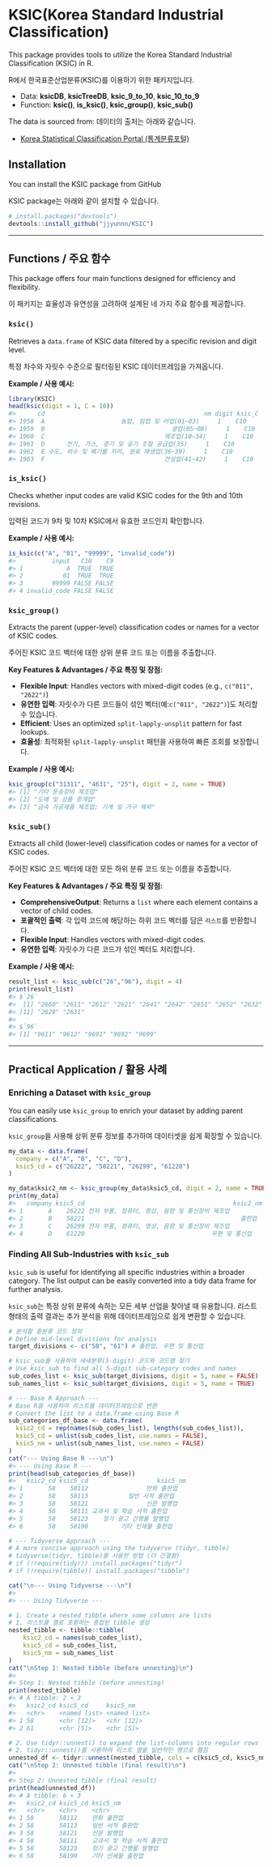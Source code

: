 
<!-- README.md is generated from README.Rmd. Please edit that file -->

# KSIC(Korea Standard Industrial Classification)

This package provides tools to utilize the Korea Standard Industrial
Classification (KSIC) in R.

R에서 한국표준산업분류(KSIC)를 이용하기 위한 패키지입니다.

- Data: **ksicDB**, **ksicTreeDB**, **ksic_9_to_10**, **ksic_10_to_9**
- Function: **ksic()**, **is_ksic()**, **ksic_group()**, **ksic_sub()**

The data is sourced from: 데이터의 출처는 아래와 같습니다.

- [Korea Statistical Classification Portal
  (통계분류포털)](https://kssc.kostat.go.kr)

## Installation

You can install the KSIC package from GitHub

KSIC package는 아래와 같이 설치할 수 있습니다.

``` r
# install.packages("devtools")
devtools::install_github("jjyunnn/KSIC")
```

------------------------------------------------------------------------

## Functions / 주요 함수

This package offers four main functions designed for efficiency and flexibility.

이 패키지는 효율성과 유연성을 고려하여 설계된 네 가지 주요 함수를 제공합니다.

### `ksic()`

Retrieves a `data.frame` of KSIC data filtered by a specific revision and digit level.

특정 차수와 자릿수 수준으로 필터링된 KSIC 데이터프레임을 가져옵니다.

**Example / 사용 예시:**

``` r
library(KSIC)
head(ksic(digit = 1, C = 10))
#>      cd                                            nm digit ksic_C
#> 1958  A                     농업, 임업 및 어업(01~03)     1    C10
#> 1959  B                                   광업(05~08)     1    C10
#> 1960  C                                 제조업(10~34)     1    C10
#> 1961  D      전기, 가스, 증기 및 공기 조절 공급업(35)     1    C10
#> 1962  E 수도, 하수 및 폐기물 처리, 원료 재생업(36~39)     1    C10
#> 1963  F                                 건설업(41~42)     1    C10
```

### `is_ksic()`

Checks whether input codes are valid KSIC codes for the 9th and 10th revisions.

입력된 코드가 9차 및 10차 KSIC에서 유효한 코드인지 확인합니다.

**Example / 사용 예시:**

``` r
is_ksic(c("A", "01", "99999", "invalid_code"))
#>          input   C10    C9
#> 1            A  TRUE  TRUE
#> 2           01  TRUE  TRUE
#> 3        99999 FALSE FALSE
#> 4 invalid_code FALSE FALSE
```

### `ksic_group()`

Extracts the parent (upper-level) classification codes or names for a vector of KSIC codes.

주어진 KSIC 코드 벡터에 대한 상위 분류 코드 또는 이름을 추출합니다.

**Key Features & Advantages / 주요 특징 및 장점:**
- **Flexible Input**: Handles vectors with mixed-digit codes (e.g., `c("011", "2622")`)
- **유연한 입력**: 자릿수가 다른 코드들이 섞인 벡터(예:`c("011", "2622")`)도 처리할 수 있습니다.
- **Efficient**: Uses an optimized `split-lapply-unsplit` pattern for fast lookups.
- **효율성**: 최적화된 `split-lapply-unsplit` 패턴을 사용하여 빠른 조회를 보장합니다.

**Example / 사용 예시:**

``` r
ksic_group(c("31311", "4631", "25"), digit = 2, name = TRUE)
#> [1] "기타 운송장비 제조업"                   
#> [2] "도매 및 상품 중개업"                    
#> [3] "금속 가공제품 제조업; 기계 및 가구 제외"
```

### `ksic_sub()`

Extracts all child (lower-level) classification codes or names for a vector of KSIC codes.

주어진 KSIC 코드 벡터에 대한 모든 하위 분류 코드 또는 이름을 추출합니다.

**Key Features & Advantages / 주요 특징 및 장점:**
- **ComprehensiveOutput**: Returns a `list` where each element contains a vector of child codes.
- **포괄적인 출력**: 각 입력 코드에 해당하는 하위 코드 벡터를 담은 `리스트`를 반환합니다.
- **Flexible Input**: Handles vectors with mixed-digit codes.
- **유연한 입력**: 자릿수가 다른 코드가 섞인 벡터도 처리합니다.

**Example / 사용 예시:**

``` r
result_list <- ksic_sub(c("26","96"), digit = 4)
print(result_list)
#> $`26`
#>  [1] "2660" "2611" "2612" "2621" "2641" "2642" "2651" "2652" "2632" "2622"
#> [11] "2629" "2631"
#> 
#> $`96`
#> [1] "9611" "9612" "9691" "9692" "9699"
```

------------------------------------------------------------------------

## Practical Application / 활용 사례

### Enriching a Dataset with `ksic_group`

You can easily use `ksic_group` to enrich your dataset by adding parent classifications.

`ksic_group`을 사용해 상위 분류 정보를 추가하여 데이터셋을 쉽게 확장할 수 있습니다.

``` r
my_data <- data.frame(
  company = c("A", "B", "C", "D"),
  ksic5_cd = c("26222", "58221", "26299", "61220")
)

my_data$ksic2_nm <- ksic_group(my_data$ksic5_cd, digit = 2, name = TRUE)
print(my_data)
#>   company ksic5_cd                                         ksic2_nm
#> 1       A    26222 전자 부품, 컴퓨터, 영상, 음향 및 통신장비 제조업
#> 2       B    58221                                           출판업
#> 3       C    26299 전자 부품, 컴퓨터, 영상, 음향 및 통신장비 제조업
#> 4       D    61220                                   우편 및 통신업
```

### Finding All Sub-Industries with `ksic_sub`

`ksic_sub` is useful for identifying all specific industries within a broader category. The list output can be easily converted into a tidy data frame for further analysis.

`ksic_sub`는 특정 상위 분류에 속하는 모든 세부 산업을 찾아낼 때 유용합니다. 리스트 형태의 출력 결과는 추가 분석을 위해 데이터프레임으로 쉽게 변환할 수 있습니다.

``` r
# 분석할 중분류 코드 정의
# Define mid-level divisions for analysis
target_divisions <- c("58", "61") # 출판업, 우편 및 통신업

# ksic_sub를 사용하여 세세분류(5-digit) 코드와 코드명 찾기
# Use ksic_sub to find all 5-digit sub-category codes and names
sub_codes_list <- ksic_sub(target_divisions, digit = 5, name = FALSE)
sub_names_list <- ksic_sub(target_divisions, digit = 5, name = TRUE)

# --- Base R Approach ---
# Base R을 사용하여 리스트를 데이터프레임으로 변환
# Convert the list to a data.frame using Base R
sub_categories_df_base <- data.frame(
  ksic2_cd = rep(names(sub_codes_list), lengths(sub_codes_list)),
  ksic5_cd = unlist(sub_codes_list, use.names = FALSE),
  ksic5_nm = unlist(sub_names_list, use.names = FALSE)
)
cat("--- Using Base R ---\n")
#> --- Using Base R ---
print(head(sub_categories_df_base))
#>   ksic2_cd ksic5_cd                   ksic5_nm
#> 1       58    58112                만화 출판업
#> 2       58    58113           일반 서적 출판업
#> 3       58    58121                신문 발행업
#> 4       58    58111 교과서 및 학습 서적 출판업
#> 5       58    58123    정기 광고 간행물 발행업
#> 6       58    58190         기타 인쇄물 출판업

# --- Tidyverse Approach ---
# A more concise approach using the tidyverse (tidyr, tibble)
# tidyverse(tidyr, tibble)를 사용한 방법 (더 간결함)
# if (!require(tidyr)) install.packages("tidyr") 
# if (!require(tibble)) install.packages("tibble")

cat("\n--- Using Tidyverse ---\n")
#> 
#> --- Using Tidyverse ---

# 1. Create a nested tibble where some columns are lists
# 1. 리스트를 열로 포함하는 중첩된 tibble 생성
nested_tibble <- tibble::tibble(
    ksic2_cd = names(sub_codes_list),
    ksic5_cd = sub_codes_list,
    ksic5_nm = sub_names_list
)
cat("\nStep 1: Nested tibble (before unnesting)\n")
#> 
#> Step 1: Nested tibble (before unnesting)
print(nested_tibble)
#> # A tibble: 2 × 3
#>   ksic2_cd ksic5_cd     ksic5_nm    
#>   <chr>    <named list> <named list>
#> 1 58       <chr [12]>   <chr [12]>  
#> 2 61       <chr [5]>    <chr [5]>

# 2. Use tidyr::unnest() to expand the list-columns into regular rows
# 2. tidyr::unnest()를 사용하여 리스트 열을 일반적인 행으로 펼침
unnested_df <- tidyr::unnest(nested_tibble, cols = c(ksic5_cd, ksic5_nm))
cat("\nStep 2: Unnested tibble (final result)\n")
#> 
#> Step 2: Unnested tibble (final result)
print(head(unnested_df))
#> # A tibble: 6 × 3
#>   ksic2_cd ksic5_cd ksic5_nm                  
#>   <chr>    <chr>    <chr>                     
#> 1 58       58112    만화 출판업               
#> 2 58       58113    일반 서적 출판업          
#> 3 58       58121    신문 발행업               
#> 4 58       58111    교과서 및 학습 서적 출판업
#> 5 58       58123    정기 광고 간행물 발행업   
#> 6 58       58190    기타 인쇄물 출판업
```
